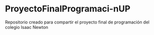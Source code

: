 # ProyectoFinalProgramaci-nUP
Repositorio creado para compartir el proyecto final de programación del colegio Isaac Newton
